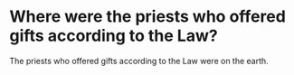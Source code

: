 # Where were the priests who offered gifts according to the Law?

The priests who offered gifts according to the Law were on the earth.
